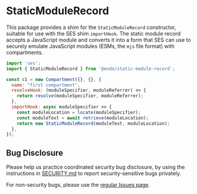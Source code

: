 # StaticModuleRecord

This package provides a shim for the `StaticModuleRecord` constructor, suitable
for use with the SES shim `importHook`.
The static module record accepts a JavaScript module and converts it into
a form that SES can use to securely emulate JavaScript modules (ESMs, the `mjs`
file format) with compartments.

```js
import 'ses';
import { StaticModuleRecord } from '@endo/static-module-record`;

const c1 = new Compartment({}, {}, {
  name: "first compartment",
  resolveHook: (moduleSpecifier, moduleReferrer) => {
    return resolve(moduleSpecifier, moduleReferrer);
  },
  importHook: async moduleSpecifier => {
    const moduleLocation = locate(moduleSpecifier);
    const moduleText = await retrieve(moduleLocation);
    return new StaticModuleRecord(moduleText, moduleLocation);
  },
});
```

## Bug Disclosure

Please help us practice coordinated security bug disclosure, by using the
instructions in
[SECURITY.md](https://github.com/Agoric/ses-shim/blob/master/SECURITY.md)
to report security-sensitive bugs privately.

For non-security bugs, please use the [regular Issues
page](https://github.com/Agoric/ses-shim/issues).
